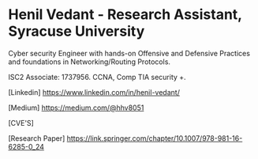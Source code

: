 # Henil Vedant   - Research Assistant, Syracuse University
Cyber security Engineer with hands-on Offensive and Defensive Practices and foundations in Networking/Routing Protocols.

ISC2 Associate: 1737956.
CCNA, Comp TIA security +.

[Linkedin]  https://www.linkedin.com/in/henil-vedant/

[Medium]    https://medium.com/@hhv8051

[CVE'S]   

[Research Paper]   [
](https://link.springer.com/chapter/10.1007/978-981-16-6285-0_24)https://link.springer.com/chapter/10.1007/978-981-16-6285-0_24


